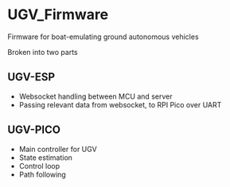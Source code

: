 # UGV_Firmware
Firmware for boat-emulating ground autonomous vehicles

Broken into two parts

## UGV-ESP
- Websocket handling between MCU and server
- Passing relevant data from websocket, to RPI Pico over UART

## UGV-PICO
- Main controller for UGV
- State estimation
- Control loop
- Path following
